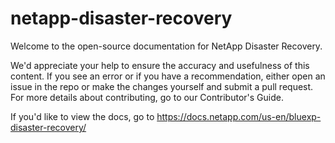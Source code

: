 # netapp-disaster-recovery
Welcome to the open-source documentation for NetApp Disaster Recovery.

We'd appreciate your help to ensure the accuracy and usefulness of this content. If you see an error or if you have a recommendation, either open an issue in the repo or make the changes yourself and submit a pull request. For more details about contributing, go to our Contributor's Guide.

If you'd like to view the docs, go to https://docs.netapp.com/us-en/bluexp-disaster-recovery/